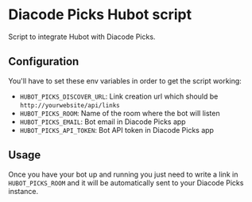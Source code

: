 # Diacode Picks Hubot script

Script to integrate Hubot with Diacode Picks.

## Configuration

You'll have to set these env variables in order to get the script working:

* `HUBOT_PICKS_DISCOVER_URL`: Link creation url which should be `http://yourwebsite/api/links`
* `HUBOT_PICKS_ROOM`: Name of the room where the bot will listen
* `HUBOT_PICKS_EMAIL`: Bot email in Diacode Picks app
* `HUBOT_PICKS_API_TOKEN`: Bot API token in Diacode Picks app

## Usage

Once you have your bot up and running you just need to write a link in `HUBOT_PICKS_ROOM` and it will be automatically sent to your Diacode Picks instance.
